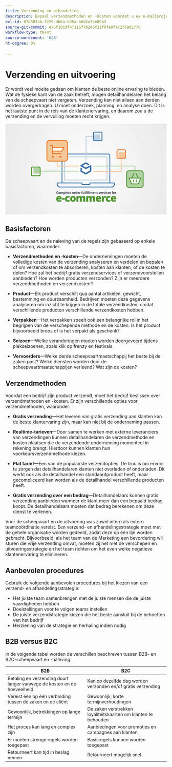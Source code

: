 ```yaml
---
title: Verzending en afhandeling
description: Bepaal verzendmethoden en -kosten voordat u uw e-mailproject voltooit.
exl-id: 07d303ab-f229-4b6a-b35a-b6d2a3be89b3
source-git-commit: e76f101df47116f7b246f21f0fe0fa72769d2776
workflow-type: tm+mt
source-wordcount: '628'
ht-degree: 0%

---
```


# Verzending en uitvoering

Er wordt veel moeite gedaan om klanten de beste online ervaring te bieden. Wat de fysieke kant van de zaak betreft, mogen detailhandelaren het belang van de scheepvaart niet vergeten. Verzending kan niet alleen aan derden worden overgedragen. U moet onderzoek, planning, en analyse doen. Dit is het laatste punt in de reis van de klantenervaring, en daarom zou u de verzending en de vervulling moeten recht krijgen.

![Scheepvaart- en afhandelingsdiagram](../../assets/playbooks/shipping-fulfillment.png)

## Basisfactoren

De scheepvaart en de naleving van de regels zijn gebaseerd op enkele basisfactoren, waaronder:

- **Verzendmethoden en -kosten**—De ondernemingen moeten de volledige kosten van de verzending analyseren en verdelen en bepalen of om verzendkosten te absorberen, kosten aan klanten, of de kosten te delen? Hoe zal het bedrijf gratis verzendservices of verzendvoorstellen aanbieden? Hoe worden producten verzonden? Zijn er meerdere verzendmethoden en verzendkosten?

- **Product**—Elk product verschilt qua aantal artikelen, gewicht, bestemming en duurzaamheid. Bedrijven moeten deze gegevens analyseren om inzicht te krijgen in de totale verzendkosten, omdat verschillende producten verschillende verzendkosten hebben.

- **Verpakken**—Het verpakken speelt ook een belangrijke rol in het begrijpen van de verschepende methode en de kosten. Is het product bijvoorbeeld broos of is het verpakt als geschenk?

- **Seizoen**—Welke veranderingen moeten worden doorgevoerd tijdens piekseizoenen, zoals klik op frenzy en festivals.

- **Vervoerders**—Welke derde scheepvaartmaatschappij het beste bij de zaken past? Welke diensten worden door de scheepvaartmaatschappijen verleend? Wat zijn de kosten?

## Verzendmethoden

Voordat een bedrijf zijn product verzendt, moet het bedrijf beslissen over verzendmethoden en -kosten. Er zijn verschillende opties voor verzendmethoden, waaronder:

- **Gratis verzending**—Het leveren van gratis verzending aan klanten kan de beste klantervaring zijn, maar kan niet bij de onderneming passen.

- **Realtime-tarieven**—Door samen te werken met externe leveranciers van verzendingen kunnen detailhandelaren de verzendmethode en kosten plaatsen die de verzendende onderneming momenteel in rekening brengt. Hierdoor kunnen klanten hun voorkeursverzendmethode kiezen.

- **Plat tarief**—Een van de populairste verzendopties. De truc is om ervoor te zorgen dat detailhandelaren klanten niet overladen of onderladen. Dit werkt ook als de detailhandel een standaardproduct heeft, maar gecompliceerd kan worden als de detailhandel verschillende producten heeft.

- **Gratis verzending over een bedrag**—Detailhandelaars kunnen gratis verzending aanbieden wanneer de klant meer dan een bepaald bedrag koopt. De detailhandelaars moeten dat bedrag berekenen om deze dienst te verlenen.

Voor de scheepvaart en de uitvoering was zowel intern als extern teamcoördinatie vereist. Een verzend- en afhandelingsstrategie moet met de gehele organisatie worden gedeeld, zodat deze op één lijn worden gebracht. Bijvoorbeeld, als het team van de Marketing een bevordering wil sturen die vrije verzending omvat, moeten zij het met de verschepen en uitvoeringsstrategie en het team richten om het even welke negatieve klantenervaring te elimineren.

## Aanbevolen procedures

Gebruik de volgende aanbevolen procedures bij het kiezen van een verzend- en afhandelingsstrategie:

- Het juiste team samenbrengen met de juiste mensen die de juiste vaardigheden hebben
- Doelstellingen voor te volgen teams instellen
- De juiste verzendstrategie kiezen die het beste aansluit bij de behoeften van het bedrijf
- Herziening van de strategie en herhaling indien nodig

## B2B versus B2C

In de volgende tabel worden de verschillen beschreven tussen B2B- en B2C-scheepvaart en -naleving:

| B2B | B2C |
|----------------------------------------------------------------------------------------------|------------------------------------------------------|
| Betaling en verzending duurt langer vanwege de kosten en de hoeveelheid | Kan op dezelfde dag worden verzonden en/of gratis verzending |
| Vereist één op één verbinding tussen de zaken en de cliënt | Gewoonlijk, korte termijnverhoudingen |
| Gewoonlijk, betrekkingen op lange termijn | De zaken verstrekken loyaliteitskaarten om klanten te behouden |
| Het proces kan lang en complex zijn | Aanbiedingen voor promoties en campagnes aan klanten |
| Er moeten strenge regels worden toegepast | Basisregels kunnen worden toegepast |
| Retourneert kan tijd in beslag nemen | Retourneert mogelijk snel |
